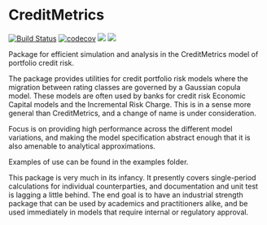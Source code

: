 # CreditMetrics

[![Build Status](https://travis-ci.com/kasperrisager/CreditMetrics.jl.svg?branch=master)](https://travis-ci.com/kasperrisager/CreditMetrics.jl)
[![codecov](https://codecov.io/gh/kasperrisager/CreditMetrics.jl/branch/master/graph/badge.svg?token=XAY2JOUIQI)](https://codecov.io/gh/kasperrisager/CreditMetrics.jl)
[![](https://img.shields.io/badge/docs-stable-blue.svg)](https://kasperrisager.github.io/CreditMetrics.jl/stable)
[![](https://img.shields.io/badge/docs-dev-blue.svg)](https://kasperrisager.github.io/CreditMetrics.jl/dev)

Package for efficient simulation and analysis in the CreditMetrics model of
portfolio credit risk.

The package provides utilities for credit portfolio risk models where the migration between rating classes are governed by a Gaussian copula model. These models are often used by banks for credit risk Economic Capital models and the Incremental Risk Charge. This is in a sense more general than CreditMetrics, and a change of name is under consideration.

Focus is on providing high performance across the different model variations, and making the model specification abstract enough that it is also amenable to analytical approximations.

Examples of use can be found in the examples folder.

This package is very much in its infancy. It presently covers single-period calculations for individual counterparties, and documentation and unit test is lagging a little behind. The end goal is to have an industrial strength package that can be used by academics and practitioners alike, and be used immediately in models that require internal or regulatory approval.



